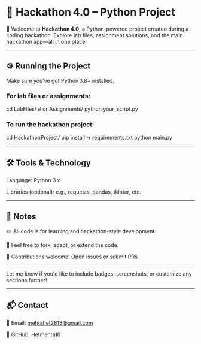 # 🐍 Hackathon 4.0 – Python Project

🎉 Welcome to **Hackathon 4.0**, a Python-powered project created during a coding hackathon. Explore lab files, assignment solutions, and the main hackathon app—all in one place!

---

## ⚙️ Running the Project
Make sure you've got Python 3.8+ installed.

### For lab files or assignments:
cd LabFiles/     # or Assignments/
python your_script.py

### To run the hackathon project:
cd HackathonProject/
pip install -r requirements.txt
python main.py

---

## 🛠️ Tools & Technology
Language: Python 3.x

Libraries (optional): e.g., requests, pandas, tkinter, etc.

---

## 📝 Notes
✏️ All code is for learning and hackathon-style development.

📌 Feel free to fork, adapt, or extend the code.

🙌 Contributions welcome! Open issues or submit PRs.

---

Let me know if you'd like to include badges, screenshots, or customize any sections further!

---

## 📬 Contact

📧 Email: mehtahet2813@gmail.com

🔗 GitHub: Hetmehta10


